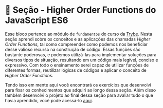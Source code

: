 # :paperclip: Seção - Higher Order Functions do JavaScript ES6

Esse bloco pertence ao módulo de `fundamentos` do curso da [Trybe](https://www.betrybe.com/). Nesta seção aprendi sobre os conceitos e as aplicações das chamadas _Higher Order Functions_, tal como compreender como podemos nos beneficiar desse valioso recurso na construção de código. Essas funções são bastante poderosas, e podemos utilizá-las para implementar soluções para diversos tipos de situação, resultando em um código mais legível, conciso e expressivo. Com todo o ensinamento serei capaz de utilizar funções de diferentes formas, reutilizar lógicas de códigos e aplicar o conceito de _Higher Order Functions_.

Tendo isso em mente aqui você encontrará os exercícios que desenvolvi para fixar os conhecimentos que adquiri ao longo dessa seção. Além disso também desenvolvi o projeto ao final dessa seção para avaliar tudo o que havia aprendido, você pode acessá-lo [aqui](https://github.com/pedrohxiv/zoo-functions).
